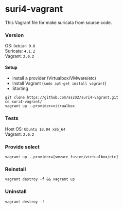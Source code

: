 # suri4-vagrant

This Vagrant file for make suricata from source code.

### Version  
OS: `Debian 9.8`  
Suricata: `4.1.2`  
Vagrant: `2.0.2`  

#### Setup  
- Install a provider (Virtualbox/VMware/etc)  
- Install Vagrant (`sudo apt-get install vagrant`)  
- Starting  
```  
git clone https://github.com/as202/suri4-vagrant.git  
cd suri4-vagrant/  
vagrant up --provider=vitrualbox  
```

### Tests  
Host OS: `Ubuntu 18.04 x86_64`   
Vagrant: `2.0.2`   


### Provide select  
`vagrant up --provider=[vmware_fusion/virtualbox/etc]`


### Reinstall
```
vagrant destroy -f && vagrant up
```

### Uninstall
```
vagrant destroy -f
```
